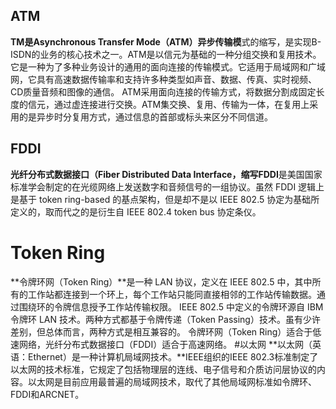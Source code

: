 ## ATM

**TM是Asynchronous Transfer Mode（ATM）异步传输模**式的缩写，是实现B-ISDN的业务的核心技术之一。ATM是以信元为基础的一种分组交换和复用技术。
它是一种为了多种业务设计的通用的面向连接的传输模式。它适用于局域网和广域网，它具有高速数据传输率和支持许多种类型如声音、数据、传真、实时视频、CD质量音频和图像的通信。
ATM采用面向连接的传输方式，将数据分割成固定长度的信元，通过虚连接进行交换。ATM集交换、复用、传输为一体，在复用上采用的是异步时分复用方式，通过信息的首部或标头来区分不同信道。

## FDDI
**光纤分布式数据接口（Fiber Distributed Data Interface，缩写FDDI**是美国国家标准学会制定的在光缆网络上发送数字和音频信号的一组协议。虽然 FDDI 逻辑上是基于 token ring-based 的基点架构，但是却不是以 IEEE 802.5 协定为基础所定义的，取而代之的是衍生自 IEEE 802.4 token bus 协定条仪。

# Token Ring
**令牌环网（Token Ring）**是一种 LAN 协议，定义在 IEEE 802.5 中，其中所有的工作站都连接到一个环上，每个工作站只能同直接相邻的工作站传输数据。通过围绕环的令牌信息授予工作站传输权限。
IEEE 802.5 中定义的令牌环源自 IBM 令牌环 LAN 技术。两种方式都基于令牌传递（Token Passing）技术。虽有少许差别，但总体而言，两种方式是相互兼容的。
令牌环网（Token Ring）适合于低速网络，光纤分布式数据接口（FDDI）适合于高速网络。
#以太网
**以太网（英语：Ethernet）是一种计算机局域网技术。**IEEE组织的IEEE 802.3标准制定了以太网的技术标准，它规定了包括物理层的连线、电子信号和介质访问层协议的内容。以太网是目前应用最普遍的局域网技术，取代了其他局域网标准如令牌环、FDDI和ARCNET。
